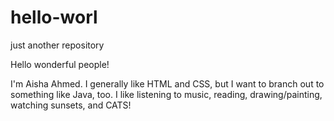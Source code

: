 # hello-worl
just another repository

Hello wonderful people!

I'm Aisha Ahmed.
I generally like HTML and CSS, but I want to branch out to something like Java, too.
I like listening to music, reading, drawing/painting, watching sunsets, and CATS!
